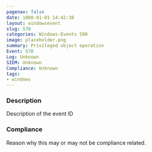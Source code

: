 ```yaml
---
pagenav: false
date: 1800-01-01 14:42:38
layout: windowsevent
slug: 578
categories: Windows-Events 500
image: placeholder.png
summary: Privileged object operation
Event: 578
Log: Unknown
SIEM: Unknown
Compliance: Unknown
tags:
- windows
---
```


### Description

Description of the event ID

### Compliance

Reason why this may or may not be compliance related.
